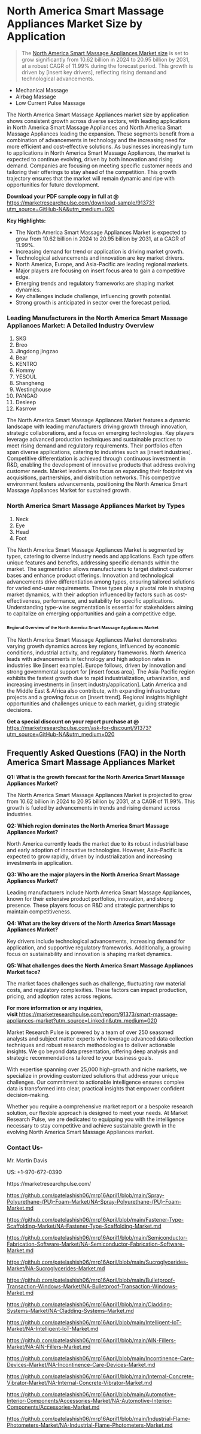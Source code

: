 <h1>North America Smart Massage Appliances Market&nbsp;Size by Application</h1><blockquote><p>The <a href="https://marketresearchpulse.com/download-sample/91373?utm_source=GitHub-NA&amp;utm_medium=020">North America Smart Massage Appliances Market size</a> is set to grow significantly from 10.62 billion in 2024 to 20.95 billion by 2031, at a robust CAGR of 11.99% during the forecast period. This growth is driven by [insert key drivers], reflecting rising demand and technological advancements.</p></blockquote><ul><li>Mechanical Massage<li> Airbag Massage<li> Low Current Pulse Massage</li></ul><p>The North America Smart Massage Appliances market size by application shows consistent growth across diverse sectors, with leading applications in North America Smart Massage Appliances and North America Smart Massage Appliances leading the expansion. These segments benefit from a combination of advancements in technology and the increasing need for more efficient and cost-effective solutions. As businesses increasingly turn to applications in North America Smart Massage Appliances, the market is expected to continue evolving, driven by both innovation and rising demand. Companies are focusing on meeting specific customer needs and tailoring their offerings to stay ahead of the competition. This growth trajectory ensures that the market will remain dynamic and ripe with opportunities for future development.</p><p><strong>Download your PDF sample copy in full at @ </strong><a href="https://marketresearchpulse.com/download-sample/91373?utm_source=GitHub-NA&amp;utm_medium=020">https://marketresearchpulse.com/download-sample/91373?utm_source=GitHub-NA&amp;utm_medium=020</a></p><p><strong>Key Highlights: </strong></p><ul><li>The North America Smart Massage Appliances Market is expected to grow from 10.62 billion in 2024 to 20.95 billion by 2031, at a CAGR of 11.99%.</li><li>Increasing demand for trend or application is driving market growth.</li><li>Technological advancements and innovation are key market drivers.</li><li>North America, Europe, and Asia-Pacific are leading regional markets.</li><li>Major players are focusing on insert focus area to gain a competitive edge.</li><li>Emerging trends and regulatory frameworks are shaping market dynamics.</li><li>Key challenges include challenge, influencing growth potential.</li><li>Strong growth is anticipated in sector over the forecast period.</li></ul><h3>Leading Manufacturers in the North America Smart Massage Appliances Market: A Detailed Industry Overview</h3><ol><li>SKG</li><li>Breo</li><li>Jingdong jingzao</li><li>Bear</li><li>KENTRO</li><li>Hommy</li><li>YESOUL</li><li>Shangheng</li><li>Westinghouse</li><li>PANGAO</li><li>Desleep</li><li>Kasrrow</li></ol><div class="flex max-w-full flex-col flex-grow"><div class="min-h-8 text-message flex w-full flex-col items-end gap-2 whitespace-normal break-words [.text-message+&amp;]:mt-5" dir="auto" data-message-author-role="assistant" data-message-id="fd8432e4-4910-450d-b182-61b7bfb0a01f" data-message-model-slug="gpt-4o"><div class="flex w-full flex-col gap-1 empty:hidden first:pt-[3px]"><div class="markdown prose w-full break-words dark:prose-invert light"><p>The North America Smart Massage Appliances Market features a dynamic landscape with leading manufacturers driving growth through innovation, strategic collaborations, and a focus on emerging technologies. Key players leverage advanced production techniques and sustainable practices to meet rising demand and regulatory requirements. Their portfolios often span diverse applications, catering to industries such as [insert industries]. Competitive differentiation is achieved through continuous investment in R&amp;D, enabling the development of innovative products that address evolving customer needs. Market leaders also focus on expanding their footprint via acquisitions, partnerships, and distribution networks. This competitive environment fosters advancements, positioning the North America Smart Massage Appliances Market for sustained growth.</p></div></div></div></div><h3>North America Smart Massage Appliances Market by Types</h3><ol><li>Neck<li> Eye<li> Head<li> Foot</li></ol><div class="flex max-w-full flex-col flex-grow"><div class="min-h-8 text-message flex w-full flex-col items-end gap-2 whitespace-normal break-words [.text-message+&amp;]:mt-5" dir="auto" data-message-author-role="assistant" data-message-id="084470be-0bb7-4664-bddf-5156b4f41249" data-message-model-slug="gpt-4o-mini"><div class="flex w-full flex-col gap-1 empty:hidden first:pt-[3px]"><div class="markdown prose w-full break-words dark:prose-invert light"><p>The North America Smart Massage Appliances Market is segmented by types, catering to diverse industry needs and applications. Each type offers unique features and benefits, addressing specific demands within the market. The segmentation allows manufacturers to target distinct customer bases and enhance product offerings. Innovation and technological advancements drive differentiation among types, ensuring tailored solutions for varied end-user requirements. These types play a pivotal role in shaping market dynamics, with their adoption influenced by factors such as cost-effectiveness, performance, and suitability for specific applications. Understanding type-wise segmentation is essential for stakeholders aiming to capitalize on emerging opportunities and gain a competitive edge.</p></div></div></div></div><h3><span style="font-size: 11px;">Regional Overview of the North America Smart Massage Appliances Market</span></h3><div class="flex max-w-full flex-col flex-grow"><div class="min-h-8 text-message flex w-full flex-col items-end gap-2 whitespace-normal break-words [.text-message+&amp;]:mt-5" dir="auto" data-message-author-role="assistant" data-message-id="e9038762-ce64-4e30-91c9-9bd413514231" data-message-model-slug="gpt-4o-mini"><div class="flex w-full flex-col gap-1 empty:hidden first:pt-[3px]"><div class="markdown prose w-full break-words dark:prose-invert light"><p>The North America Smart Massage Appliances Market demonstrates varying growth dynamics across key regions, influenced by economic conditions, industrial activity, and regulatory frameworks. North America leads with advancements in technology and high adoption rates in industries like [insert example]. Europe follows, driven by innovation and strong governmental support for [insert focus area]. The Asia-Pacific region exhibits the fastest growth due to rapid industrialization, urbanization, and increasing investments in [insert industry/application]. Latin America and the Middle East &amp; Africa also contribute, with expanding infrastructure projects and a growing focus on [insert trend]. Regional insights highlight opportunities and challenges unique to each market, guiding strategic decisions.</p></div></div></div></div><p><strong>Get a special discount on your report purchase at @ </strong><a href="https://marketresearchpulse.com/ask-for-discount/91373?utm_source=GitHub-NA&amp;utm_medium=020">https://marketresearchpulse.com/ask-for-discount/91373?utm_source=GitHub-NA&amp;utm_medium=020</a></p><h2>Frequently Asked Questions (FAQ) in the North America Smart Massage Appliances Market</h2><p><strong>Q1: What is the growth forecast for the North America Smart Massage Appliances Market?</strong></p><p>The North America Smart Massage Appliances Market is projected to grow from 10.62 billion in 2024 to 20.95 billion by 2031, at a CAGR of 11.99%. This growth is fueled by advancements in trends and rising demand across industries.</p><p><strong>Q2: Which region dominates the North America Smart Massage Appliances Market?</strong></p><p>North America currently leads the market due to its robust industrial base and early adoption of innovative technologies. However, Asia-Pacific is expected to grow rapidly, driven by industrialization and increasing investments in application.</p><p><strong>Q3: Who are the major players in the North America Smart Massage Appliances Market?</strong></p><p>Leading manufacturers include North America Smart Massage Appliances, known for their extensive product portfolios, innovation, and strong presence. These players focus on R&amp;D and strategic partnerships to maintain competitiveness.</p><p><strong>Q4: What are the key drivers of the North America Smart Massage Appliances Market?</strong></p><p>Key drivers include technological advancements, increasing demand for application, and supportive regulatory frameworks. Additionally, a growing focus on sustainability and innovation is shaping market dynamics.</p><p><strong>Q5: What challenges does the North America Smart Massage Appliances Market face?</strong></p><p>The market faces challenges such as challenge, fluctuating raw material costs, and regulatory complexities. These factors can impact production, pricing, and adoption rates across regions.</p><p><strong>For more information or any inquiries, visit&nbsp;</strong><a href="https://marketresearchpulse.com/report/91373/smart-massage-appliances-market?utm_source=Linkedin&utm_medium=020">https://marketresearchpulse.com/report/91373/smart-massage-appliances-market?utm_source=Linkedin&utm_medium=020</a></p><p>Market Research Pulse is powered by a team of over 250 seasoned analysts and subject matter experts who leverage advanced data collection techniques and robust research methodologies to deliver actionable insights. We go beyond data presentation, offering deep analysis and strategic recommendations tailored to your business goals.</p><p>With expertise spanning over 25,000 high-growth and niche markets, we specialize in providing customized solutions that address your unique challenges. Our commitment to actionable intelligence ensures complex data is transformed into clear, practical insights that empower confident decision-making.</p><p>Whether you require a comprehensive market report or a bespoke research solution, our flexible approach is designed to meet your needs. At Market Research Pulse, we are dedicated to equipping you with the intelligence necessary to stay competitive and achieve sustainable growth in the evolving North America Smart Massage Appliances market.</p><h3><strong>Contact Us-</strong></h3><p>Mr. Martin Davis</p><p>US: +1-970-672-0390</p><p>https://marketresearchpulse.com/</p><p><a href="https://github.com/patelashish06/mrp16April1/blob/main/Spray-Polyurethane-(PU)-Foam-Market/NA-Spray-Polyurethane-(PU)-Foam-Market.md">https://github.com/patelashish06/mrp16April1/blob/main/Spray-Polyurethane-(PU)-Foam-Market/NA-Spray-Polyurethane-(PU)-Foam-Market.md</a></p><p><a href="https://github.com/patelashish06/mrp16April/blob/main/Fastener-Type-Scaffolding-Market/NA-Fastener-Type-Scaffolding-Market.md">https://github.com/patelashish06/mrp16April/blob/main/Fastener-Type-Scaffolding-Market/NA-Fastener-Type-Scaffolding-Market.md</a></p><p><a href="https://github.com/patelashish06/mrp16April1/blob/main/Semiconductor-Fabrication-Software-Market/NA-Semiconductor-Fabrication-Software-Market.md">https://github.com/patelashish06/mrp16April1/blob/main/Semiconductor-Fabrication-Software-Market/NA-Semiconductor-Fabrication-Software-Market.md</a></p><p><a href="https://github.com/patelashish06/mrp16April/blob/main/Sucroglycerides-Market/NA-Sucroglycerides-Market.md">https://github.com/patelashish06/mrp16April/blob/main/Sucroglycerides-Market/NA-Sucroglycerides-Market.md</a></p><p><a href="https://github.com/patelashish06/mrp16April/blob/main/Bulletproof-Transaction-Windows-Market/NA-Bulletproof-Transaction-Windows-Market.md">https://github.com/patelashish06/mrp16April/blob/main/Bulletproof-Transaction-Windows-Market/NA-Bulletproof-Transaction-Windows-Market.md</a></p><p><a href="https://github.com/patelashish06/mrp16April1/blob/main/Cladding-Systems-Market/NA-Cladding-Systems-Market.md">https://github.com/patelashish06/mrp16April1/blob/main/Cladding-Systems-Market/NA-Cladding-Systems-Market.md</a></p><p><a href="https://github.com/patelashish06/mrp16April/blob/main/Intelligent-IoT-Market/NA-Intelligent-IoT-Market.md">https://github.com/patelashish06/mrp16April/blob/main/Intelligent-IoT-Market/NA-Intelligent-IoT-Market.md</a></p><p><a href="https://github.com/patelashish06/mrp16April1/blob/main/AlN-Fillers-Market/NA-AlN-Fillers-Market.md">https://github.com/patelashish06/mrp16April1/blob/main/AlN-Fillers-Market/NA-AlN-Fillers-Market.md</a></p><p><a href="https://github.com/patelashish06/mrp16April/blob/main/Incontinence-Care-Devices-Market/NA-Incontinence-Care-Devices-Market.md">https://github.com/patelashish06/mrp16April/blob/main/Incontinence-Care-Devices-Market/NA-Incontinence-Care-Devices-Market.md</a></p><p><a href="https://github.com/patelashish06/mrp16April1/blob/main/Internal-Concrete-Vibrator-Market/NA-Internal-Concrete-Vibrator-Market.md">https://github.com/patelashish06/mrp16April1/blob/main/Internal-Concrete-Vibrator-Market/NA-Internal-Concrete-Vibrator-Market.md</a></p><p><a href="https://github.com/patelashish06/mrp16April/blob/main/Automotive-Interior-Components/Accessories-Market/NA-Automotive-Interior-Components/Accessories-Market.md">https://github.com/patelashish06/mrp16April/blob/main/Automotive-Interior-Components/Accessories-Market/NA-Automotive-Interior-Components/Accessories-Market.md</a></p><p><a href="https://github.com/patelashish06/mrp16April1/blob/main/Industrial-Flame-Photometers-Market/NA-Industrial-Flame-Photometers-Market.md">https://github.com/patelashish06/mrp16April1/blob/main/Industrial-Flame-Photometers-Market/NA-Industrial-Flame-Photometers-Market.md</a></p>
